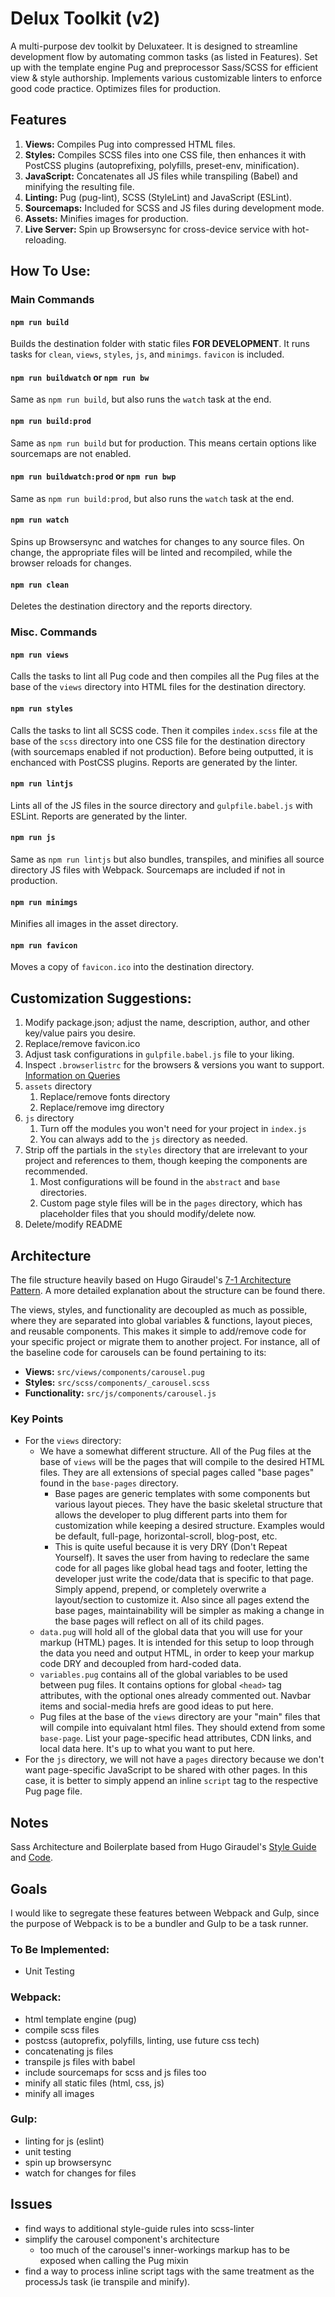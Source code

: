 # Delux Toolkit (v2)

A multi-purpose dev toolkit by Deluxateer. It is designed to streamline development flow by automating common tasks (as listed in Features). Set up with the template engine Pug and preprocessor Sass/SCSS for efficient view & style authorship. Implements various customizable linters to enforce good code practice. Optimizes files for production.

## Features

1. **Views:** Compiles Pug into compressed HTML files.
2. **Styles:** Compiles SCSS files into one CSS file, then enhances it with PostCSS plugins (autoprefixing, polyfills, preset-env, minification).
3. **JavaScript:** Concatenates all JS files while transpiling (Babel) and minifying the resulting file.
4. **Linting:** Pug (pug-lint), SCSS (StyleLint) and JavaScript (ESLint).
5. **Sourcemaps:** Included for SCSS and JS files during development mode.
6. **Assets:** Minifies images for production.
7. **Live Server:** Spin up Browsersync for cross-device service with hot-reloading.

## How To Use:

### Main Commands

#### `npm run build`

Builds the destination folder with static files **FOR DEVELOPMENT**. It runs tasks for `clean`, `views`, `styles`, `js`, and `minimgs`. `favicon` is included.

#### `npm run buildwatch` or `npm run bw`

Same as `npm run build`, but also runs the `watch` task at the end.

#### `npm run build:prod`

Same as `npm run build` but for production. This means certain options like sourcemaps are not enabled.

#### `npm run buildwatch:prod` or `npm run bwp`

Same as `npm run build:prod`, but also runs the `watch` task at the end.

#### `npm run watch`

Spins up Browsersync and watches for changes to any source files. On change, the appropriate files will be linted and recompiled, while the browser reloads for changes.

#### `npm run clean`

Deletes the destination directory and the reports directory.

### Misc. Commands

#### `npm run views`

Calls the tasks to lint all Pug code and then compiles all the Pug files at the base of the `views` directory into HTML files for the destination directory.

#### `npm run styles`

Calls the tasks to lint all SCSS code. Then it compiles `index.scss` file at the base of the `scss` directory into one CSS file for the destination directory (with sourcemaps enabled if not production). Before being outputted, it is enchanced with PostCSS plugins. Reports are generated by the linter.

#### `npm run lintjs`

Lints all of the JS files in the source directory and `gulpfile.babel.js` with ESLint. Reports are generated by the linter.

#### `npm run js`

Same as `npm run lintjs` but also bundles, transpiles, and minifies all source directory JS files with Webpack. Sourcemaps are included if not in production.

#### `npm run minimgs`

Minifies all images in the asset directory.

#### `npm run favicon`

Moves a copy of `favicon.ico` into the destination directory.

## Customization Suggestions:

1. Modify package.json; adjust the name, description, author, and other key/value pairs you desire.
2. Replace/remove favicon.ico
3. Adjust task configurations in `gulpfile.babel.js` file to your liking.
4. Inspect `.browserlistrc` for the browsers & versions you want to support. [Information on Queries](https://github.com/browserslist/browserslist#queries)
5. `assets` directory
   1. Replace/remove fonts directory
   2. Replace/remove img directory
6. `js` directory
   1. Turn off the modules you won't need for your project in `index.js`
   2. You can always add to the `js` directory as needed.
7. Strip off the partials in the `styles` directory that are irrelevant to your project and references to them, though keeping the components are recommended.
   1. Most configurations will be found in the `abstract` and `base` directories.
   2. Custom page style files will be in the `pages` directory, which has placeholder files that you should modify/delete now.
8. Delete/modify README

## Architecture

The file structure heavily based on Hugo Giraudel's [7-1 Architecture Pattern](https://sass-guidelin.es/#the-7-1-pattern). A more detailed explanation about the structure can be found there.

The views, styles, and functionality are decoupled as much as possible, where they are separated into global variables & functions, layout pieces, and reusable components. This makes it simple to add/remove code for your specific project or migrate them to another project. For instance, all of the baseline code for carousels can be found pertaining to its:

- **Views:** `src/views/components/carousel.pug`
- **Styles:** `src/scss/components/_carousel.scss`
- **Functionality:** `src/js/components/carousel.js`

### Key Points

- For the `views` directory:
  - We have a somewhat different structure. All of the Pug files at the base of `views` will be the pages that will compile to the desired HTML files. They are all extensions of special pages called "base pages" found in the `base-pages` directory.
    - Base pages are generic templates with some components but various layout pieces. They have the basic skeletal structure that allows the developer to plug different parts into them for customization while keeping a desired structure. Examples would be default, full-page, horizontal-scroll, blog-post, etc.
    - This is quite useful because it is very DRY (Don't Repeat Yourself). It saves the user from having to redeclare the same code for all pages like global head tags and footer, letting the developer just write the code/data that is specific to that page. Simply append, prepend, or completely overwrite a layout/section to customize it. Also since all pages extend the base pages, maintainability will be simpler as making a change in the base pages will reflect on all of its child pages.
  - `data.pug` will hold all of the global data that you will use for your markup (HTML) pages. It is intended for this setup to loop through the data you need and output HTML, in order to keep your markup code DRY and decoupled from hard-coded data.
  - `variables.pug` contains all of the global variables to be used between pug files. It contains options for global `<head>` tag attributes, with the optional ones already commented out. Navbar items and social-media hrefs are good ideas to put here.
  - Pug files at the base of the `views` directory are your "main" files that will compile into equivalant html files. They should extend from some `base-page`. List your page-specific head attributes, CDN links, and local data here. It's up to what you want to put here.
- For the `js` directory, we will not have a `pages` directory because we don't want page-specific JavaScript to be shared with other pages. In this case, it is better to simply append an inline `script` tag to the respective Pug page file.

## Notes

Sass Architecture and Boilerplate based from Hugo Giraudel's [Style Guide](https://sass-guidelin.es/) and [Code](https://github.com/HugoGiraudel/sass-boilerplate).

## Goals

I would like to segregate these features between Webpack and Gulp, since the purpose of Webpack is to be a bundler and Gulp to be a task runner.

### To Be Implemented:

- Unit Testing

### Webpack:

- html template engine (pug)
- compile scss files
- postcss (autoprefix, polyfills, linting, use future css tech)
- concatenating js files
- transpile js files with babel
- include sourcemaps for scss and js files too
- minify all static files (html, css, js)
- minify all images

### Gulp:

- linting for js (eslint)
- unit testing
- spin up browsersync
- watch for changes for files

## Issues

- find ways to additional style-guide rules into scss-linter
- simplify the carousel component's architecture
  - too much of the carousel's inner-workings markup has to be exposed when calling the Pug mixin
- find a way to process inline script tags with the same treatment as the processJs task (ie transpile and minify).
